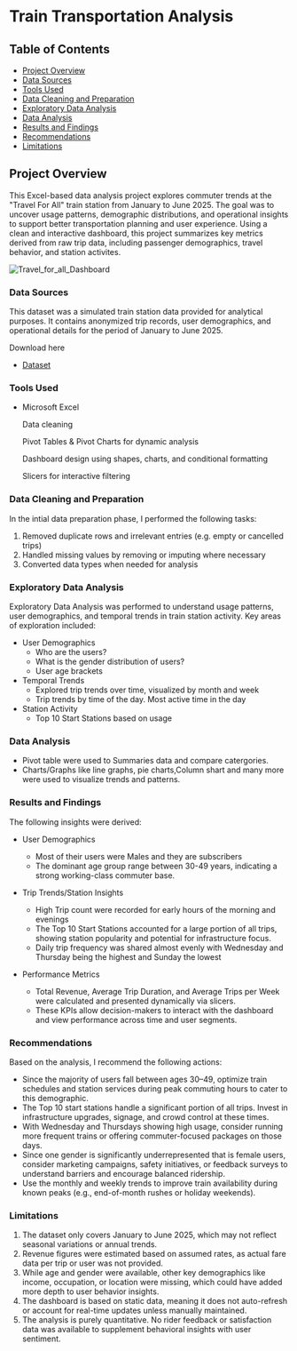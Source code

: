 # Train Transportation Analysis

## Table of Contents
- [Project Overview](#project-overview)
- [Data Sources](#data-sources)
- [Tools Used](#tools-used)
- [Data Cleaning and Preparation](#data-cleaning-and-preparation)
- [Exploratory Data Analysis](#exploratory-data-analysis)
- [Data Analysis](#data-analysis)
- [Results and Findings](#results-and-findings)
- [Recommendations](#recommendations)
- [Limitations](#limitations)

## Project Overview
This Excel-based data analysis project explores commuter trends at the "Travel For All" train station from January to June 2025. The goal was to uncover usage patterns, demographic distributions, and operational insights to support better transportation planning and user experience.
Using a clean and interactive dashboard, this project summarizes key metrics derived from raw trip data, including passenger demographics, travel behavior, and station activites.


![Travel_for_all_Dashboard](https://github.com/user-attachments/assets/fdd37b63-a3b2-4769-8a1b-829be2ef6cff)



### Data Sources

This dataset was a simulated train station data provided for analytical purposes. It contains anonymized trip records, user demographics, and operational details for the period of January to June 2025.

Download here
- <a href="https://github.com/Ebubejen/Travel_for_all_Excel-Project/blob/main/Travel_for_all%20Data%20Set.xlsx">Dataset</a>

###  Tools Used

- Microsoft Excel
  
  Data cleaning
  
  Pivot Tables & Pivot Charts for dynamic analysis
  
  Dashboard design using shapes, charts, and conditional formatting
  
  Slicers for interactive filtering

### Data Cleaning and Preparation  
In the intial data preparation phase, I performed the following tasks:

1. Removed duplicate rows and irrelevant entries (e.g. empty or cancelled trips)
2. Handled missing values by removing or imputing where necessary
3. Converted data types when needed for analysis

### Exploratory Data Analysis

Exploratory Data Analysis was performed to understand usage patterns, user demographics, and temporal trends in train station activity. Key areas of exploration included:

- User Demographics
   - Who are the users?
   - What is the gender distribution of users?
   - User age brackets
- Temporal Trends
   - Explored trip trends over time, visualized by month and week
   - Trip trends by time of the day. Most active time in the day
- Station Activity
   -  Top 10 Start Stations based on usage

### Data Analysis 

- Pivot table were used to Summaries data and compare catergories.
- Charts/Graphs like line graphs, pie charts,Column shart and many more were used to visualize trends and patterns.

### Results and Findings

The following insights were derived:

- User Demographics
   - Most of their users were Males and they are subscribers
   - The dominant age group range between 30-49 years, indicating a strong working-class commuter base.

- Trip Trends/Station Insights
   - High Trip count were recorded for early hours of the morning and evenings
   - The Top 10 Start Stations accounted for a large portion of all trips, showing station popularity and potential for infrastructure focus.
   - Daily trip frequency was shared almost evenly with Wednesday and Thursday being the highest and Sunday the lowest

- Performance Metrics
   - Total Revenue, Average Trip Duration, and Average Trips per Week were calculated and presented dynamically via slicers.
   - These KPIs allow decision-makers to interact with the dashboard and view performance across time and user segments.

### Recommendations

Based on the analysis, I recommend the following actions:

- Since the majority of users fall between ages 30–49, optimize train schedules and station services during peak commuting hours to cater to this demographic.
- The Top 10 start stations handle a significant portion of all trips. Invest in infrastructure upgrades, signage, and crowd control at these times.
- With Wednesday and Thursdays showing high usage, consider running more frequent trains or offering commuter-focused packages on those days.
- Since one gender is significantly underrepresented that is female users, consider marketing campaigns, safety initiatives, or feedback surveys to understand barriers and encourage balanced ridership.
- Use the monthly and weekly trends to improve train availability during known peaks (e.g., end-of-month rushes or holiday weekends).

### Limitations

1. The dataset only covers January to June 2025, which may not reflect seasonal variations or annual trends.
2. Revenue figures were estimated based on assumed rates, as actual fare data per trip or user was not provided.
3. While age and gender were available, other key demographics like income, occupation, or location were missing, which could have added more depth to user behavior insights.
4. The dashboard is based on static data, meaning it does not auto-refresh or account for real-time updates unless manually maintained.
5. The analysis is purely quantitative. No rider feedback or satisfaction data was available to supplement behavioral insights with user sentiment.

